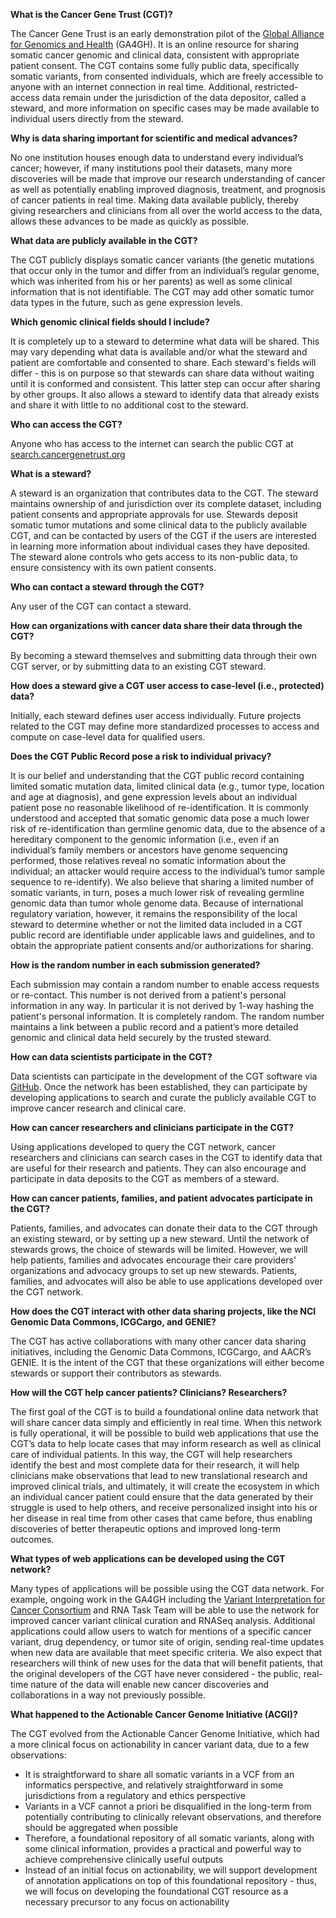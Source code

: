 ﻿**What is the Cancer Gene Trust (CGT)?**

The Cancer Gene Trust is an early demonstration pilot of the [Global Alliance for Genomics and Health](http://genomicsandhealth.org) (GA4GH). It is an online resource for sharing somatic cancer genomic and clinical data, consistent with appropriate patient consent. The CGT contains some fully public data, specifically somatic variants, from consented individuals, which are freely accessible to anyone with an internet connection in real time. Additional, restricted-access data remain under the jurisdiction of the data depositor, called a steward, and more information on specific cases may be made available to individual users directly from the steward. 

**Why is data sharing important for scientific and medical advances?**

No one institution houses enough data to understand every individual’s cancer; however, if many institutions pool their datasets, many more discoveries will be made that improve our research understanding of cancer as well as potentially enabling improved diagnosis, treatment, and prognosis of cancer patients in real time. Making data available publicly, thereby giving researchers and clinicians from all over the world access to the data, allows these advances to be made as quickly as possible.

**What data are publicly available in the CGT?**

The CGT publicly displays somatic cancer variants (the genetic mutations that occur only in the tumor and differ from an individual’s regular genome, which was inherited from his or her parents) as well as some clinical information that is not identifiable. The CGT may add other somatic tumor data types in the future, such as gene expression levels.

**Which genomic clinical fields should I include?**

It is completely up to a steward to determine what data will be shared. This may vary depending what data is available and/or what the steward and patient are comfortable and consented to share.  Each steward's fields will differ - this is on purpose so that stewards can share data without waiting until it is conformed and consistent. This latter step can occur after sharing by other groups. It also allows a steward to identify data that already exists and share it with little to no additional cost to the steward.

**Who can access the CGT?**

Anyone who has access to the internet can search the public CGT at
[search.cancergenetrust.org](http://search.cancergenetrust.org)

**What is a steward?**

A steward is an organization that contributes data to the CGT. The steward maintains ownership of and jurisdiction over its complete dataset, including patient consents and appropriate approvals for use. Stewards deposit somatic tumor mutations and some clinical data to the publicly available CGT, and can be contacted by users of the CGT if the users are interested in learning more information about individual cases they  have deposited. The steward alone controls who gets access to its non-public data, to ensure consistency with its own patient consents.

**Who can contact a steward through the CGT?**

Any user of the CGT can contact a steward.

**How can organizations with cancer data share their data through the CGT?**

By becoming a steward themselves and submitting data through their own CGT server, or by submitting data to an existing CGT steward.

**How does a steward give a CGT user access to case-level (i.e., protected) data?**

Initially, each steward defines user access individually. Future projects related to the CGT may define more standardized processes to access and compute on case-level data for qualified users.

**Does the CGT Public Record pose a risk to individual privacy?**

It is our belief and understanding that the CGT public record containing limited somatic mutation data, limited clinical data (e.g., tumor type, location and age at diagnosis), and gene expression levels about an individual patient pose no reasonable likelihood of re-identification. It is commonly understood and accepted that somatic genomic data pose a much lower risk of re-identification than germline genomic data, due to the absence of a hereditary component to the genomic information (i.e., even if an individual’s family members or ancestors have genome sequencing performed, those relatives reveal no somatic information about the individual; an attacker would require access to the individual’s tumor sample sequence to re-identify). We also believe that sharing a limited number of somatic variants, in turn, poses a much lower risk of revealing germline genomic data than tumor whole genome data. Because of international regulatory variation, however, it remains the responsibility of the local steward to determine whether or not the limited data included in a CGT public record are identifiable under applicable laws and guidelines, and to obtain the appropriate patient consents and/or authorizations for sharing.

**How is the random number in each submission generated?**

Each submission may contain a random number to enable access requests or re-contact. This number is not derived from a patient's personal information in any way. In particular it is not derived by 1-way hashing the patient's personal information. It is completely random. The random number maintains a link between a public record and a patient’s more detailed genomic and clinical data held securely by the trusted steward.

**How can data scientists participate in the CGT?**

Data scientists can participate in the development of the CGT software via [GitHub](https://github.com/cancergenetrust.org). Once the network has been established, they can participate by developing applications to search and curate the publicly available CGT to improve cancer research and clinical care.

**How can cancer researchers and clinicians participate in the CGT?**

Using applications developed to query the CGT network, cancer researchers and clinicians can search cases in the CGT to identify data that are useful for their research and patients. They can also encourage and participate in data deposits to the CGT as members of a steward.

**How can cancer patients, families, and patient advocates participate in the CGT?**

Patients, families, and advocates can donate their data to the CGT through an existing steward, or by setting up a new steward. Until the network of stewards grows, the choice of stewards will be limited. However, we will help patients, families and advocates encourage their care providers’ organizations and advocacy groups to set up new stewards. Patients, families, and advocates will also be able to use applications developed over the CGT network.

**How does the CGT interact with other data sharing projects, like the NCI Genomic Data Commons, ICGCargo, and GENIE?**

The CGT has active collaborations with many other cancer data sharing initiatives, including the Genomic Data Commons, ICGCargo, and AACR’s GENIE. It is the intent of the CGT that these organizations will either become stewards or support their contributors as stewards.

**How will the CGT help cancer patients? Clinicians? Researchers?**

The first goal of the CGT is to build a foundational online data network that will share cancer data simply and efficiently in real time. When this network is fully operational, it will be possible to build web applications that use the CGT’s data to help locate cases that may inform research as well as clinical care of individual patients. In this way, the CGT will help researchers identify the best and most complete data for their research, it will help clinicians make observations that lead to new translational research and improved clinical trials, and ultimately, it will create the ecosystem in which an individual cancer patient could ensure that the data generated by their struggle is used to help others, and receive personalized insight into his or her disease in real time from other cases that came before, thus enabling discoveries of better therapeutic options and improved long-term outcomes.

**What types of web applications can be developed using the CGT network?**

Many types of applications will be possible using the CGT data network. For example, ongoing work in the GA4GH including the [Variant Interpretation for Cancer Consortium](http://ga4gh.org/#/vic) and RNA Task Team will be able to use the network for improved cancer variant clinical curation and RNASeq analysis. Additional applications could allow users to watch for mentions of a specific cancer variant, drug dependency, or tumor site of origin, sending real-time updates when new data are available that meet specific criteria. We also expect that researchers will think of new uses for the data that will benefit patients, that the original developers of the CGT have never considered - the public, real-time nature of the data will enable new cancer discoveries and collaborations in a way not previously possible.

**What happened to the Actionable Cancer Genome Initiative (ACGI)?**

The CGT evolved from the Actionable Cancer Genome Initiative, which had a more clinical focus on actionability in cancer variant data, due to a few observations:
* It is straightforward to share all somatic variants in a VCF from an informatics perspective, and relatively straightforward in some jurisdictions from a regulatory and ethics perspective
* Variants in a VCF cannot a priori be disqualified in the long-term from potentially contributing to clinically relevant observations, and therefore should be aggregated when possible
* Therefore, a foundational repository of all somatic variants, along with some clinical information, provides a practical and powerful way to achieve comprehensive clinically useful outputs
* Instead of an initial focus on actionability, we will support development of annotation applications on top of this foundational repository - thus, we will focus on developing the foundational CGT resource as a necessary precursor to any focus on actionability
